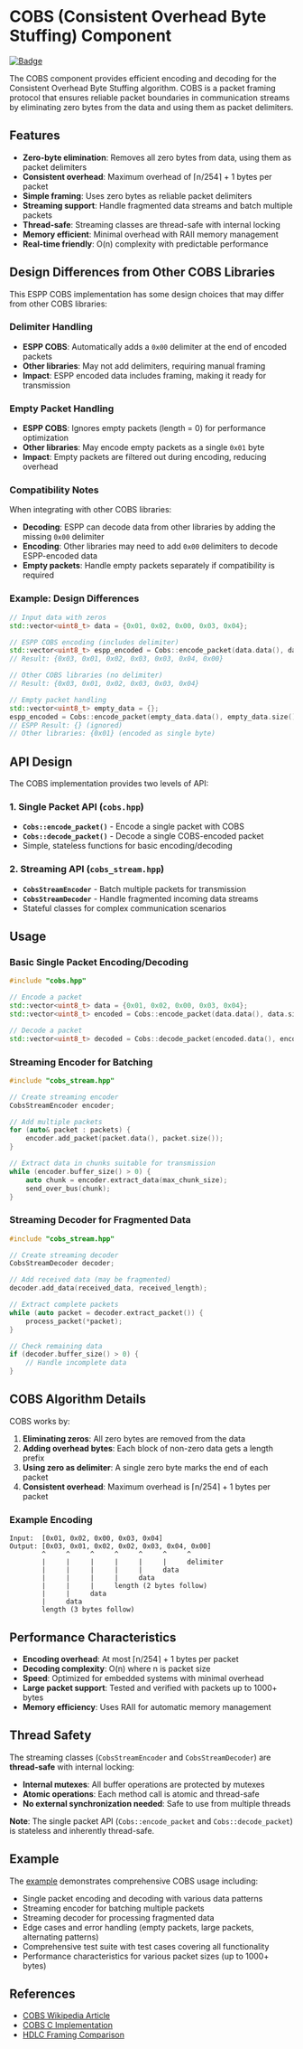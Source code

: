 # COBS (Consistent Overhead Byte Stuffing) Component

[![Badge](https://components.espressif.com/components/espp/cobs/badge.svg)](https://components.espressif.com/components/espp/cobs)

The COBS component provides efficient encoding and decoding for the Consistent Overhead Byte Stuffing algorithm. COBS is a packet framing protocol that ensures reliable packet boundaries in communication streams by eliminating zero bytes from the data and using them as packet delimiters.

## Features

- **Zero-byte elimination**: Removes all zero bytes from data, using them as packet delimiters
- **Consistent overhead**: Maximum overhead of ⌈n/254⌉ + 1 bytes per packet
- **Simple framing**: Uses zero bytes as reliable packet delimiters
- **Streaming support**: Handle fragmented data streams and batch multiple packets
- **Thread-safe**: Streaming classes are thread-safe with internal locking
- **Memory efficient**: Minimal overhead with RAII memory management
- **Real-time friendly**: O(n) complexity with predictable performance

## Design Differences from Other COBS Libraries

This ESPP COBS implementation has some design choices that may differ from other COBS libraries:

### **Delimiter Handling**
- **ESPP COBS**: Automatically adds a `0x00` delimiter at the end of encoded packets
- **Other libraries**: May not add delimiters, requiring manual framing
- **Impact**: ESPP encoded data includes framing, making it ready for transmission

### **Empty Packet Handling**
- **ESPP COBS**: Ignores empty packets (length = 0) for performance optimization
- **Other libraries**: May encode empty packets as a single `0x01` byte
- **Impact**: Empty packets are filtered out during encoding, reducing overhead

### **Compatibility Notes**
When integrating with other COBS libraries:
- **Decoding**: ESPP can decode data from other libraries by adding the missing `0x00` delimiter
- **Encoding**: Other libraries may need to add `0x00` delimiters to decode ESPP-encoded data
- **Empty packets**: Handle empty packets separately if compatibility is required

### **Example: Design Differences**

```cpp
// Input data with zeros
std::vector<uint8_t> data = {0x01, 0x02, 0x00, 0x03, 0x04};

// ESPP COBS encoding (includes delimiter)
std::vector<uint8_t> espp_encoded = Cobs::encode_packet(data.data(), data.size());
// Result: {0x03, 0x01, 0x02, 0x03, 0x03, 0x04, 0x00}

// Other COBS libraries (no delimiter)
// Result: {0x03, 0x01, 0x02, 0x03, 0x03, 0x04}

// Empty packet handling
std::vector<uint8_t> empty_data = {};
espp_encoded = Cobs::encode_packet(empty_data.data(), empty_data.size());
// ESPP Result: {} (ignored)
// Other libraries: {0x01} (encoded as single byte)
```

## API Design

The COBS implementation provides two levels of API:

### 1. Single Packet API (`cobs.hpp`)
- **`Cobs::encode_packet()`** - Encode a single packet with COBS
- **`Cobs::decode_packet()`** - Decode a single COBS-encoded packet
- Simple, stateless functions for basic encoding/decoding

### 2. Streaming API (`cobs_stream.hpp`)
- **`CobsStreamEncoder`** - Batch multiple packets for transmission
- **`CobsStreamDecoder`** - Handle fragmented incoming data streams
- Stateful classes for complex communication scenarios

## Usage

### Basic Single Packet Encoding/Decoding

```cpp
#include "cobs.hpp"

// Encode a packet
std::vector<uint8_t> data = {0x01, 0x02, 0x00, 0x03, 0x04};
std::vector<uint8_t> encoded = Cobs::encode_packet(data.data(), data.size());

// Decode a packet
std::vector<uint8_t> decoded = Cobs::decode_packet(encoded.data(), encoded.size());
```

### Streaming Encoder for Batching

```cpp
#include "cobs_stream.hpp"

// Create streaming encoder
CobsStreamEncoder encoder;

// Add multiple packets
for (auto& packet : packets) {
    encoder.add_packet(packet.data(), packet.size());
}

// Extract data in chunks suitable for transmission
while (encoder.buffer_size() > 0) {
    auto chunk = encoder.extract_data(max_chunk_size);
    send_over_bus(chunk);
}
```

### Streaming Decoder for Fragmented Data

```cpp
#include "cobs_stream.hpp"

// Create streaming decoder
CobsStreamDecoder decoder;

// Add received data (may be fragmented)
decoder.add_data(received_data, received_length);

// Extract complete packets
while (auto packet = decoder.extract_packet()) {
    process_packet(*packet);
}

// Check remaining data
if (decoder.buffer_size() > 0) {
    // Handle incomplete data
}
```

## COBS Algorithm Details

COBS works by:
1. **Eliminating zeros**: All zero bytes are removed from the data
2. **Adding overhead bytes**: Each block of non-zero data gets a length prefix
3. **Using zero as delimiter**: A single zero byte marks the end of each packet
4. **Consistent overhead**: Maximum overhead is ⌈n/254⌉ + 1 bytes per packet

### Example Encoding
```
Input:  [0x01, 0x02, 0x00, 0x03, 0x04]
Output: [0x03, 0x01, 0x02, 0x02, 0x03, 0x04, 0x00]
        ^     ^     ^     ^     ^     ^     ^
        |     |     |     |     |     |     delimiter
        |     |     |     |     |     data
        |     |     |     |     data
        |     |     |     length (2 bytes follow)
        |     |     data
        |     data
        length (3 bytes follow)
```

## Performance Characteristics

- **Encoding overhead**: At most ⌈n/254⌉ + 1 bytes per packet
- **Decoding complexity**: O(n) where n is packet size
- **Speed**: Optimized for embedded systems with minimal overhead
- **Large packet support**: Tested and verified with packets up to 1000+ bytes
- **Memory efficiency**: Uses RAII for automatic memory management

## Thread Safety

The streaming classes (`CobsStreamEncoder` and `CobsStreamDecoder`) are **thread-safe** with internal locking:

- **Internal mutexes**: All buffer operations are protected by mutexes
- **Atomic operations**: Each method call is atomic and thread-safe
- **No external synchronization needed**: Safe to use from multiple threads

**Note**: The single packet API (`Cobs::encode_packet` and `Cobs::decode_packet`) is stateless and inherently thread-safe.

## Example

The [example](./example) demonstrates comprehensive COBS usage including:
- Single packet encoding and decoding with various data patterns
- Streaming encoder for batching multiple packets
- Streaming decoder for processing fragmented data
- Edge cases and error handling (empty packets, large packets, alternating patterns)
- Comprehensive test suite with test cases covering all functionality
- Performance characteristics for various packet sizes (up to 1000+ bytes)

## References

- [COBS Wikipedia Article](https://en.wikipedia.org/wiki/Consistent_Overhead_Byte_Stuffing)
- [COBS C Implementation](https://en.wikipedia.org/wiki/Consistent_Overhead_Byte_Stuffing#Implementation)
- [HDLC Framing Comparison](https://en.wikipedia.org/wiki/High-Level_Data_Link_Control)